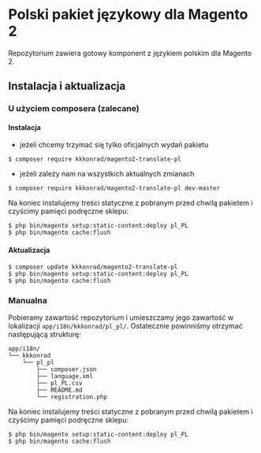 Polski pakiet językowy dla Magento 2 
==========
Repozytorium zawiera gotowy komponent z językiem polskim dla Magento 2.

## Instalacja i aktualizacja

### U użyciem composera (zalecane)

#### Instalacja

* jeżeli chcemy trzymać się tylko oficjalnych wydań pakietu
```
$ composer require kkkonrad/magento2-translate-pl
```

* jeżeli zależy nam na wszystkich aktualnych zmianach
```
$ composer require kkkonrad/magento2-translate-pl dev-master
```

Na koniec instalujemy treści statyczne z pobranym przed chwilą pakietem i czyścimy pamięci podręczne sklepu:

```
$ php bin/magento setup:static-content:deploy pl_PL
$ php bin/magento cache:flush
```

#### Aktualizacja
```
$ composer update kkkonrad/magento2-translate-pl
$ php bin/magento setup:static-content:deploy pl_PL
$ php bin/magento cache:flush
```

### Manualna
Pobieramy zawartość repozytorium i umieszczamy jego zawartość w lokalizacji `app/i18n/kkkonrad/pl_pl/`.
Ostatecznie powinniśmy otrzymać następującą strukturę:
```
app/i18n/
└── kkkonrad
    └── pl_pl
        ├── composer.json
        ├── language.xml
        ├── pl_PL.csv
        ├── README.md
        └── registration.php
```

Na koniec instalujemy treści statyczne z pobranym przed chwilą pakietem i czyścimy pamięci podręczne sklepu:
```
$ php bin/magento setup:static-content:deploy pl_PL
$ php bin/magento cache:flush
```
